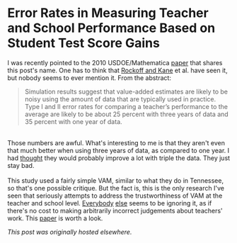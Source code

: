 # Error Rates in Measuring Teacher and School Performance Based on Student Test Score Gains

<div>
<p>I was recently pointed to the 2010 USDOE/Mathematica <a href="http://www.mathematica-mpr.com/publications/pdfs/education/error_rates.pdf">paper</a>&#160;that shares this post's name. One has to think that <a href="http://planspace.org/2013/03/06/value-added-measures-unstable-responses-from-rockoff-and-kane/">Rockoff and Kane</a>&#160;et al. have seen it, but nobody seems to ever mention it. From the abstract:<br>
</p>
<blockquote>Simulation results suggest that value-added estimates are likely to be noisy using the amount of data&#160;that are typically used in practice. Type I and II error rates for comparing a teacher&#8217;s performance to the average&#160;are likely to be about 25 percent with three years of data and 35 percent with one year of data.</blockquote>
<br>
Those numbers are awful. What's interesting to me is that they aren't even that much better when using three years of data, as compared to one year. I had <a href="http://planspace.org/2013/03/06/value-added-measures-unstable-responses-from-rockoff-and-kane/">thought</a> they would probably improve a lot with triple the data. They just stay bad.<br>
<br>
This study used a fairly simple VAM, similar to what they do in Tennessee, so that's one possible critique. But the fact is, this is the only research I've seen that seriously attempts to address the trustworthiness of VAM at the teacher and school level. <a href="http://www.metproject.org/">Everybody</a> <a href="http://obs.rc.fas.harvard.edu/chetty/value_added.pdf">else</a> seems to be ignoring it, as if there's no cost to making arbitrarily incorrect judgements about teachers' work. This <a href="http://www.mathematica-mpr.com/publications/pdfs/education/error_rates.pdf">paper</a> is worth a look.<br>
</div>


*This post was originally hosted elsewhere.*
